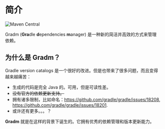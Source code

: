 # 简介

![Maven Central](https://img.shields.io/maven-central/v/me.omico.gradm/gradm-runtime)

Gradm (**Gra**dle **d**ependencies **m**anager) 是一种新的简洁并高效的方式来管理依赖。

## 为什么是 Gradm？

Gradle version catalogs 是一个很好的改进。但是也带来了很多问题，而且变得越来越痛苦：

* 生成的代码是完全 Java 的。可用，但是可读性差。
* ~~没有官方的依赖更新支持。~~
* 拥有诸多限制，比如命名：<https://github.com/gradle/gradle/issues/18208>, <https://github.com/gradle/gradle/issues/18201>.
* 或许还有更多。。。？

**Gradm** 就是在这样的背景下诞生的。它拥有优秀的依赖管理和版本更新能力。

